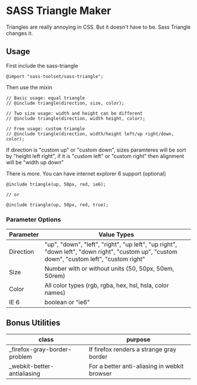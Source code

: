 # SASS Triangle Maker

Triangles are really annoying in CSS. But it doesn't have to be. Sass Triangle changes it.

## Usage

First include the sass-triangle

```
@import "sass-toolset/sass-triangle";
```

Then use the mixin

```
// Basic usage: equal triangle
// @include triangle(direction, size, color);

// Two size usage: width and height can be different
// @include triangle(direction, width height, color);

// Free usage: custom triangle
// @include triangle(direction, width/height left/up right/down, color);
```

If direction is "custom up" or "custom down", sizes paramteres will be sort by "height left right", if it is "custom left" or "custom right" then alignment will be "width up down"

There is more. You can have internet explorer 6 support (optional)

```
@include triangle(up, 50px, red, ie6);

// or

@include triangle(up, 50px, red, true);
```

### Parameter Options

| Parameter | Value Types                                                                                                                                |
| --------- | ------------------------------------------------------------------------------------------------------------------------------------------ |
| Direction | "up", "down", "left", "right", "up left", "up right", "down left", "down right", "custom up", "custom down", "custom left", "custom right" |
| Size      | Number with or without units (50, 50px, 50em, 50rem)                                                                                       |
| Color     | All color types (rgb, rgba, hex, hsl, hsla, color names)                                                                                   |
| IE 6      | boolean or "ie6"                                                                                                                           |

## Bonus Utilities

| class                         | purpose                                      |
| ----------------------------- | -------------------------------------------- |
| \_firefox-gray-border-problem | If firefox renders a strange gray border     |
| \_webkit-better-antialiasing  | For a better anti-aliasing in webkit browser |
